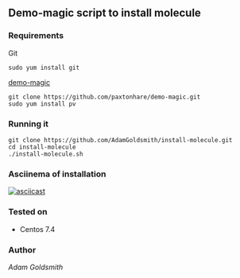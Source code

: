 ## Demo-magic script to install molecule

### Requirements

Git

`sudo yum install git`

[demo-magic](https://github.com/paxtonhare/demo-magic.git)

```
git clone https://github.com/paxtonhare/demo-magic.git
sudo yum install pv
```

### Running it

```
git clone https://github.com/AdamGoldsmith/install-molecule.git
cd install-molecule
./install-molecule.sh
```

### Asciinema of installation

[![asciicast](https://asciinema.org/a/MQFL7KcAPEOHa1POpGtGclUot.png)](https://asciinema.org/a/MQFL7KcAPEOHa1POpGtGclUot)

### Tested on

* Centos 7.4

### Author

*Adam Goldsmith*

